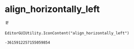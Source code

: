 # align_horizontally_left
![](/img/align_horizontally_left.png)

``` CSharp
EditorGUIUtility.IconContent("align_horizontally_left")
```
```
-3615912257155059854
```
